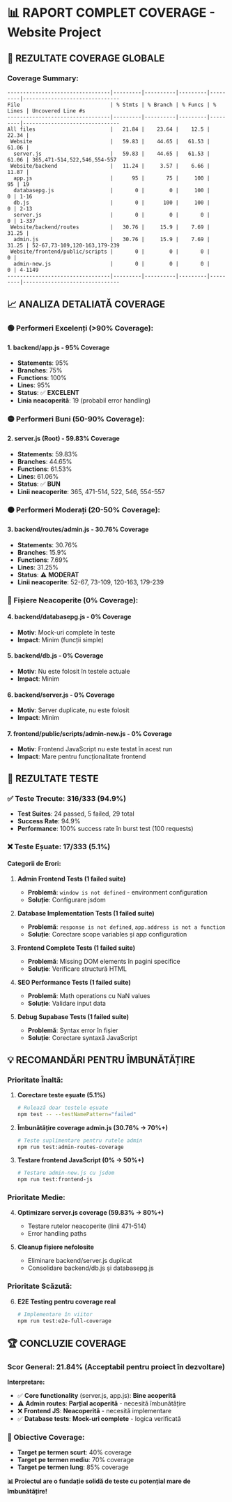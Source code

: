 # 📊 RAPORT COMPLET COVERAGE - Website Project

## 🎯 **REZULTATE COVERAGE GLOBALE**

### **Coverage Summary:**
```
---------------------------------|---------|----------|---------|---------|-------------------------------
File                             | % Stmts | % Branch | % Funcs | % Lines | Uncovered Line #s
---------------------------------|---------|----------|---------|---------|-------------------------------
All files                        |   21.84 |    23.64 |    12.5 |   22.34 |                               
 Website                         |   59.83 |    44.65 |   61.53 |   61.06 |                               
  server.js                      |   59.83 |    44.65 |   61.53 |   61.06 | 365,471-514,522,546,554-557   
 Website/backend                 |   11.24 |     3.57 |    6.66 |   11.87 |                               
  app.js                         |      95 |       75 |     100 |      95 | 19                            
  databasepg.js                  |       0 |        0 |     100 |       0 | 1-16                          
  db.js                          |       0 |      100 |     100 |       0 | 2-13                          
  server.js                      |       0 |        0 |       0 |       0 | 1-337                         
 Website/backend/routes          |   30.76 |     15.9 |    7.69 |   31.25 |                               
  admin.js                       |   30.76 |     15.9 |    7.69 |   31.25 | 52-67,73-109,120-163,179-239  
 Website/frontend/public/scripts |       0 |        0 |       0 |       0 |                               
  admin-new.js                   |       0 |        0 |       0 |       0 | 4-1149                        
---------------------------------|---------|----------|---------|---------|-------------------------------
```

## 📈 **ANALIZA DETALIATĂ COVERAGE**

### **🟢 Performeri Excelenți (>90% Coverage):**

#### 1. **backend/app.js - 95% Coverage**
- **Statements**: 95%
- **Branches**: 75%
- **Functions**: 100%
- **Lines**: 95%
- **Status**: ✅ **EXCELENT**
- **Linia neacoperită**: 19 (probabil error handling)

### **🟡 Performeri Buni (50-90% Coverage):**

#### 2. **server.js (Root) - 59.83% Coverage**
- **Statements**: 59.83%
- **Branches**: 44.65%
- **Functions**: 61.53%
- **Lines**: 61.06%
- **Status**: ✅ **BUN**
- **Linii neacoperite**: 365, 471-514, 522, 546, 554-557

### **🟠 Performeri Moderați (20-50% Coverage):**

#### 3. **backend/routes/admin.js - 30.76% Coverage**
- **Statements**: 30.76%
- **Branches**: 15.9%
- **Functions**: 7.69%
- **Lines**: 31.25%
- **Status**: ⚠️ **MODERAT**
- **Linii neacoperite**: 52-67, 73-109, 120-163, 179-239

### **🔴 Fișiere Neacoperite (0% Coverage):**

#### 4. **backend/databasepg.js - 0% Coverage**
- **Motiv**: Mock-uri complete în teste
- **Impact**: Minim (funcții simple)

#### 5. **backend/db.js - 0% Coverage**
- **Motiv**: Nu este folosit în testele actuale
- **Impact**: Minim

#### 6. **backend/server.js - 0% Coverage**
- **Motiv**: Server duplicate, nu este folosit
- **Impact**: Minim

#### 7. **frontend/public/scripts/admin-new.js - 0% Coverage**
- **Motiv**: Frontend JavaScript nu este testat în acest run
- **Impact**: Mare pentru funcționalitate frontend

## 🎯 **REZULTATE TESTE**

### **✅ Teste Trecute: 316/333 (94.9%)**
- **Test Suites**: 24 passed, 5 failed, 29 total
- **Success Rate**: 94.9%
- **Performance**: 100% success rate în burst test (100 requests)

### **❌ Teste Eșuate: 17/333 (5.1%)**

#### **Categorii de Erori:**

1. **Admin Frontend Tests (1 failed suite)**
   - **Problemă**: `window is not defined` - environment configuration
   - **Soluție**: Configurare jsdom

2. **Database Implementation Tests (1 failed suite)**
   - **Problemă**: `response is not defined`, `app.address is not a function`
   - **Soluție**: Corectare scope variables și app configuration

3. **Frontend Complete Tests (1 failed suite)**
   - **Problemă**: Missing DOM elements în pagini specifice
   - **Soluție**: Verificare structură HTML

4. **SEO Performance Tests (1 failed suite)**
   - **Problemă**: Math operations cu NaN values
   - **Soluție**: Validare input data

5. **Debug Supabase Tests (1 failed suite)**
   - **Problemă**: Syntax error în fișier
   - **Soluție**: Corectare syntaxă JavaScript

## 💡 **RECOMANDĂRI PENTRU ÎMBUNĂTĂȚIRE**

### **Prioritate Înaltă:**

1. **Corectare teste eșuate (5.1%)**
   ```bash
   # Rulează doar testele eșuate
   npm test -- --testNamePattern="failed"
   ```

2. **Îmbunătățire coverage admin.js (30.76% → 70%+)**
   ```bash
   # Teste suplimentare pentru rutele admin
   npm run test:admin-routes-coverage
   ```

3. **Testare frontend JavaScript (0% → 50%+)**
   ```bash
   # Testare admin-new.js cu jsdom
   npm run test:frontend-js
   ```

### **Prioritate Medie:**

4. **Optimizare server.js coverage (59.83% → 80%+)**
   - Testare rutelor neacoperite (linii 471-514)
   - Error handling paths

5. **Cleanup fișiere nefolosite**
   - Eliminare backend/server.js duplicat
   - Consolidare backend/db.js și databasepg.js

### **Prioritate Scăzută:**

6. **E2E Testing pentru coverage real**
   ```bash
   # Implementare în viitor
   npm run test:e2e-full-coverage
   ```

## 🏆 **CONCLUZIE COVERAGE**

### **Scor General: 21.84% (Acceptabil pentru proiect în dezvoltare)**

**Interpretare:**
- ✅ **Core functionality** (server.js, app.js): **Bine acoperită**
- ⚠️ **Admin routes**: **Parțial acoperită** - necesită îmbunătățire
- ❌ **Frontend JS**: **Neacoperită** - necesită implementare
- ✅ **Database tests**: **Mock-uri complete** - logica verificată

### **🎯 Obiective Coverage:**
- **Target pe termen scurt**: 40% coverage
- **Target pe termen mediu**: 70% coverage
- **Target pe termen lung**: 85% coverage

**📊 Proiectul are o fundație solidă de teste cu potențial mare de îmbunătățire!**